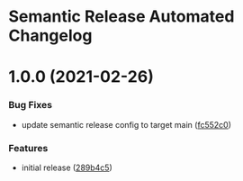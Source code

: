 # Semantic Release Automated Changelog

# 1.0.0 (2021-02-26)


### Bug Fixes

* update semantic release config to target main ([fc552c0](https://github.com/AlaskaAirlines/tfmodule_azure_cdn/commit/fc552c029f7e5c6daa3b42ce468252cd2bb67ea2))


### Features

* initial release ([289b4c5](https://github.com/AlaskaAirlines/tfmodule_azure_cdn/commit/289b4c5d87dc048a83b9302b4625e73fbd56429c))
